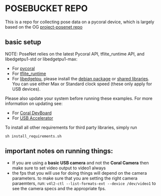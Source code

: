 # POSEBUCKET REPO
This is a repo for collecting pose data on a pycoral device, which is largely based on the OG [project-posenet repo](https://github.com/google-coral/project-posenet)

## basic setup
NOTE: PoseNet relies on the latest Pycoral API, tflite_runtime API, and libedgetpu1-std or libedgetpu1-max:
  * For [pycoral](https://coral.ai/software#pycoral-api)
  * For [tflite_runtime](https://www.tensorflow.org/lite/guide/python#install_just_the_tensorflow_lite_interpreter)
  * For [libedgetpu](https://coral.ai/software#debian-packages), please install the [debian package](https://coral.ai/software#debian-packages) or [shared libraries](https://coral.ai/software#edgetpu-runtime). You can use either Max or Standard clock speed (these only apply for USB devices).

Please also update your system before running these examples. For more information on updating see:
  * For [Coral DevBoard](https://coral.withgoogle.com/docs/dev-board/get-started/#update-the-mendel-software)
  * For [USB Accelerator](https://coral.withgoogle.com/docs/accelerator/get-started/#set-up-on-linux-or-raspberry-pi)

To install all other requirements for third party libraries, simply run 

```
sh install_requirements.sh
```

## important notes on running things:
- If you are using a **basic USB camera** and not the **Coral Camera** then make sure to set video output to video1 always
- the fps that you will use for doing things will depend on the camera parameters. to make sure that you are setting the right camera paraemters, run: ```
v4l2-ctl --list-formats-ext --device /dev/video1 ``` to see the camera specs  and the appropriate fps.